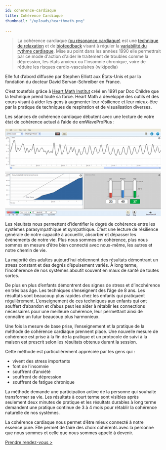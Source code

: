 ```yaml
---
id: coherence-cardiaque
title: Cohérence Cardiaque
thumbnail: "/uploads/hearthmath.png"

---
```

> La cohérence cardiaque [(ou résonance cardiaque)](https://fr.wikipedia.org/wiki/R%C3%A9sonance) est une [technique de relaxation](https://fr.wikipedia.org/wiki/Techniques_de_relaxation) et de [biofeedback](https://fr.wikipedia.org/wiki/Biofeedback) visant à réguler la [variabilité du rythme cardiaque](https://fr.wikipedia.org/wiki/Variabilit%C3%A9_de_fr%C3%A9quence_cardiaque). Mise au point dans les années 1990 elle permettrait par ce mode d'action d'aider le traitement de troubles comme la dépression, les états anxieux ou l'insomnie chronique, voire de réduire les risques cardio-vasculaires (wikipedia)

Elle fut d’abord diffusée par Stephen Elliott aux États-Unis et par la fondation du docteur David Servan-Schreiber en France.

C’est toutefois grâce à [Heart Math Institut](https://www.heartmath.org/) créé en 1991 par Doc Childre que la technique prend toute sa force. Heart Math a développé des outils et des cours visant à aider les gens à augmenter leur résilience et leur mieux-être par la pratique de techniques de respiration et de visualisation diverses.

Les séances de cohérence cardiaque débutent avec une lecture de votre état de cohérence actuel à l’aide de emWaveProPlus :

![emWaveProPlus](/uploads/emwave_desktop_chart.png)

Les résultats nous permettent d’identifier le degré de cohérence entre les systèmes parasympathique et sympathique. C’est une lecture de résilience générale de notre capacité à accueillir, absorber et dépasser les évènements de notre vie. Plus nous sommes en cohérence, plus nous sommes en mesure d’être bien connecté avec nous-même, les autres et notre chemin de vie.

La majorité des adultes aujourd’hui obtiennent des résultats démontrant un stress constant et des degrés d’épuisement variés. À long terme, l’incohérence de nos systèmes aboutit souvent en maux de santé de toutes sortes.

De plus en plus d’enfants démontrent des signes de stress et d’incohérence en très bas âge. Les techniques s’enseignent dès l’âge de 8 ans. Les résultats sont beaucoup plus rapides chez les enfants qui pratiquent régulièrement. L’enseignement de ces techniques aux enfants qui ont souffert d’abandon et d’abus peut les aider à rétablir les connections nécessaires pour une meilleure cohérence, leur permettant ainsi de connaître un futur beaucoup plus harmonieux.

Une fois la mesure de base prise, l’enseignement et la pratique de la méthode de cohérence cardiaque prennent place. Une nouvelle mesure de cohérence est prise à la fin de la pratique et un protocole de suivi à la maison est prescrit selon les résultats obtenus durant la session.

Cette méthode est particulièrement appréciée par les gens qui :

* vivent des stress importants
* font de l’insomnie
* souffrent d’anxiété
* souffrent de dépression
* souffrent de fatigue chronique

La méthode demande une participation active de la personne qui souhaite transformer sa vie. Les résultats à court terme sont visibles après seulement deux minutes de pratique et les résultats durables à long terme demandent une pratique continue de 3 à 4 mois pour rétablir la cohérence naturelle de nos systèmes. 

La cohérence cardiaque nous permet d’être mieux connecté à notre essence pure. Elle permet de faire des choix cohérents avec la personne que nous sommes et celle que nous sommes appelé à devenir.

[Prendre rendez-vous >](https://www.gorendezvous.com/homepage/111690)
